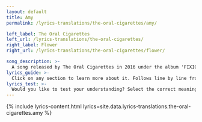 ```yaml
---
layout: default
title: Amy
permalink: /lyrics-translations/the-oral-cigarettes/amy/

left_label: The Oral Cigarettes
left_url: /lyrics-translations/the-oral-cigarettes/
right_label: Flower
right_url: /lyrics-translations/the-oral-cigarettes/flower/

song_description: >-
  A song released by The Oral Cigarettes in 2016 under the album 'FIXION'.
lyrics_guide: >-
  Click on any section to learn more about it. Follows line by line from <a href="https://open.spotify.com/track/1PubxlFeesWDghC3B9I280?si=dfdd361e391e4041" target="_blank"> Spotify</a>.
lyrics_test: >-
  Would you like to test your understanding? Select the correct meaning of the highlighted word!
---
```


<!-- !PAGE CONTENT! -->
{% include lyrics-content.html lyrics=site.data.lyrics-translations.the-oral-cigarettes.amy %}